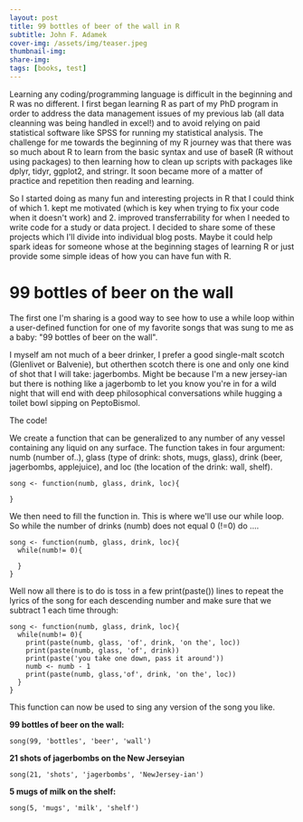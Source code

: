 ```yaml
---
layout: post
title: 99 bottles of beer of the wall in R
subtitle: John F. Adamek
cover-img: /assets/img/teaser.jpeg
thumbnail-img: 
share-img: 
tags: [books, test]
---
```



Learning any coding/programming language is difficult in the beginning and R was no different. I first began learning R as part of my PhD program in order to address the data management issues of my previous lab (all data cleanning was being handled in excel!) and to avoid relying on paid statistical software like SPSS for running my statistical analysis. The challenge for me towards the beginning of my R journey was that there was so much about R to learn from the basic syntax and use of baseR (R without using packages) to then learning how to clean up scripts with packages like dplyr, tidyr, ggplot2, and stringr. It soon became more of a matter of practice and repetition then reading and learning. 

So I started doing as many fun and interesting projects in R that I could think of which 1. kept me motivated (which is key when trying to fix your code when it doesn't work) and 2. improved transferrability for when I needed to write code for a study or data project. I decided to share some of these projects which I'll divide into individual blog posts. Maybe it could help spark ideas for someone whose at the beginning stages of learning R or just provide some simple ideas of how you can have fun with R.

# 99 bottles of beer on the wall

The first one I'm sharing is a good way to see how to use a while loop within a user-defined function for one of my favorite songs that was sung to me as a baby: "99 bottles of beer on the wall". 

I myself am not much of a beer drinker, I prefer a good single-malt scotch (Glenlivet or Balvenie), but otherthen scotch there is one and only one kind of shot that I will take: jagerbombs. Might be because I'm a new jersey-ian but there is nothing like a jagerbomb to let you know you're in for a wild night that will end with deep philosophical conversations while hugging a toilet bowl sipping on PeptoBismol. 

The code!

We create a function that can be generalized to any number of any vessel containing any liquid on any surface. The function takes in four argument: numb (number of..), glass (type of drink: shots, mugs, glass), drink (beer, jagerbombs, applejuice), and loc (the location of the drink: wall, shelf). 

```
song <- function(numb, glass, drink, loc){

}

```

We then need to fill the function in. This is where we'll use our while loop. So while the number of drinks (numb) does not equal 0 (!=0) do .... 

```
song <- function(numb, glass, drink, loc){
  while(numb!= 0){

  }
}

```

Well now all there is to do is toss in a few print(paste()) lines to repeat the lyrics of the song for each descending number and make sure that we subtract 1 each time through:

```
song <- function(numb, glass, drink, loc){
  while(numb!= 0){
    print(paste(numb, glass, 'of', drink, 'on the', loc))
    print(paste(numb, glass, 'of', drink))
    print(paste('you take one down, pass it around'))
    numb <- numb - 1
    print(paste(numb, glass,'of', drink, 'on the', loc))
  }
}
```

This function can now be used to sing any version of the song you like.

**99 bottles of beer on the wall:**

```
song(99, 'bottles', 'beer', 'wall')
```


**21 shots of jagerbombs on the New Jerseyian**

```
song(21, 'shots', 'jagerbombs', 'NewJersey-ian')
```


**5 mugs of milk on the shelf:**

```
song(5, 'mugs', 'milk', 'shelf')
```


